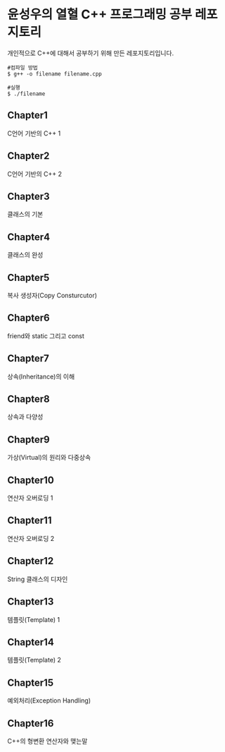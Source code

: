 # 윤성우의 열혈  C++ 프로그래밍 공부 레포지토리
개인적으로 C++에 대해서 공부하기 위해 만든 레포지토리입니다. 
```
#컴파일 방법
$ g++ -o filename filename.cpp

#실행
$ ./filename
```

## Chapter1
C언어 기반의 C++ 1

## Chapter2
C언어 기반의 C++ 2


## Chapter3
클래스의 기본


## Chapter4
클래스의 완성


## Chapter5
복사 생성자(Copy Consturcutor)


## Chapter6
friend와 static 그리고 const


## Chapter7
상속(Inheritance)의 이해

## Chapter8
상속과 다양성

## Chapter9
가상(Virtual)의 원리와 다중상속


## Chapter10
연산자 오버로딩 1


## Chapter11
연산자 오버로딩 2


## Chapter12
String 클래스의 디자인


## Chapter13
템플릿(Template) 1


## Chapter14
템플릿(Template) 2


## Chapter15
예외처리(Exception Handling)


## Chapter16
C++의 형변환 연산자와 맺는말
